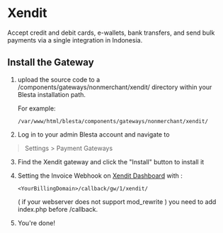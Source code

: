 # Xendit

Accept credit and debit cards, e-wallets, bank transfers, and send bulk payments via a single integration in Indonesia.

## Install the Gateway

1. upload the source code to a /components/gateways/nonmerchant/xendit/ directory within
your Blesta installation path.

    For example:

    ```
    /var/www/html/blesta/components/gateways/nonmerchant/xendit/
    ```

2. Log in to your admin Blesta account and navigate to
> Settings > Payment Gateways

3. Find the Xendit gateway and click the "Install" button to install it
4. Setting the Invoice Webhook on [Xendit Dashboard](https://dashboard.xendit.co/settings/developers#webhooks) with :
    ```
    <YourBillingDomain>/callback/gw/1/xendit/
    ```
    ( if your webserver does not support mod_rewrite ) you need to add index.php before /callback.

5. You're done!
